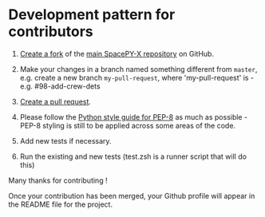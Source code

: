 # Development pattern for contributors

1.  [Create a fork](https://help.github.com/articles/fork-a-repo/) of the [main SpacePY-X repository](https://github.com/alshapton/SpacePY-X) on GitHub.

2.  Make your changes in a branch named something different from `master`, e.g. create a new branch `my-pull-request`, where 'my-pull-request' is <issue number>-<short description> e.g. #98-add-crew-dets
   
3.  [Create a pull request](https://help.github.com/articles/creating-a-pull-request/).

4.  Please follow the [Python style guide for PEP-8](https://www.python.org/dev/peps/pep-0008/) as much as possible - PEP-8 styling is still to be applied across some areas of the code.

5.  Add new tests if necessary.

6.  Run the existing and new tests (test.zsh is a runner script that will do this)

Many thanks for contributing !

Once your contribution has been merged, your Github profile will appear in the README file for the project.